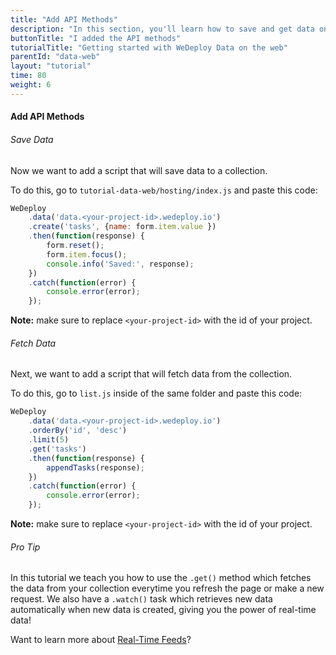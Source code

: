 ```yaml
---
title: "Add API Methods"
description: "In this section, you'll learn how to save and get data on the web using the WeDeploy API Client."
buttonTitle: "I added the API methods"
tutorialTitle: "Getting started with WeDeploy Data on the web"
parentId: "data-web"
layout: "tutorial"
time: 80
weight: 6
---
```


#### Add API Methods

###### Save Data

Now we want to add a script that will save data to a collection.

To do this, go to `tutorial-data-web/hosting/index.js` and paste this code:

```javascript
WeDeploy
	.data('data.<your-project-id>.wedeploy.io')
	.create('tasks', {name: form.item.value })
	.then(function(response) {
		form.reset();
		form.item.focus();
		console.info('Saved:', response);
	})
	.catch(function(error) {
		console.error(error);
	});
```

**Note:** make sure to replace `<your-project-id>` with the id of your project.

###### Fetch Data

Next, we want to add a script that will fetch data from the collection.

To do this, go to `list.js` inside of the same folder and paste this code:

```javascript
WeDeploy
	.data('data.<your-project-id>.wedeploy.io')
	.orderBy('id', 'desc')
	.limit(5)
	.get('tasks')
	.then(function(response) {
		appendTasks(response);
	})
	.catch(function(error) {
		console.error(error);
	});
```

**Note:** make sure to replace `<your-project-id>` with the id of your project.

<aside>

###### <span class="icon-16-star"></span> Pro Tip

In this tutorial we teach you how to use the `.get()` method which fetches the data from your collection everytime you refresh the page or make a new request. We also have a `.watch()` task which retrieves new data automatically when new data is created, giving you the power of real-time data!

Want to learn more about <a href="http://wedeploy.com/docs/data/real-time-feeds.html" target="_blank">Real-Time Feeds</a>?

</aside>



      

